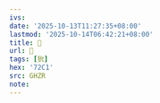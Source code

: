 ```yaml
---
ivs:
date: '2025-10-13T11:27:35+08:00'
lastmod: '2025-10-14T06:42:21+08:00'
title: 󰘦
url: 󰘦
tags: [狁]
hex: '72C1'
src: GHZR
note:
---
```

